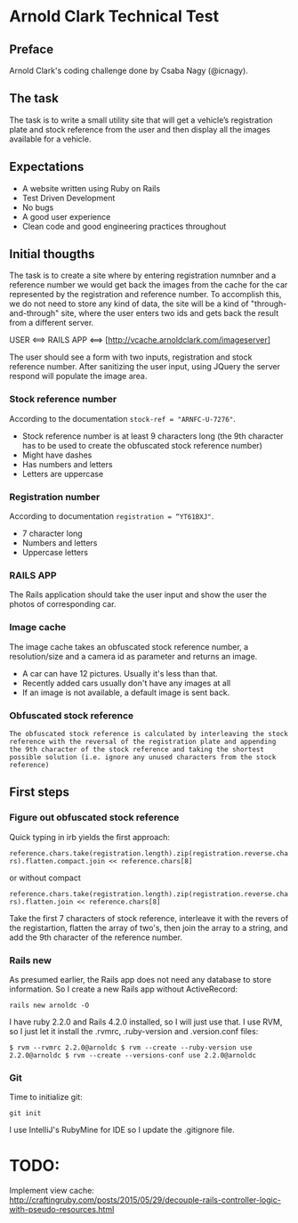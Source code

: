 # Arnold Clark Technical Test #

## Preface ##

Arnold Clark's coding challenge done by Csaba Nagy (@icnagy).

## The task ##

The task is to write a small utility site that will get a vehicle’s registration plate and stock reference from the user
and then display all the images available for a vehicle.

## Expectations ##

* A website written using Ruby on Rails
* Test Driven Development
* No bugs
* A good user experience
* Clean code and good engineering practices throughout

## Initial thougths ##

The task is to create a site where by entering registration numnber and a reference number we would get back the images
from the cache for the car represented by the registration and reference number.
To accomplish this, we do not need to store any kind of data, the site will be a kind of "through-and-through" site,
where the user enters two ids and gets back the result from a different server.

USER <==> RAILS APP <==> [http://vcache.arnoldclark.com/imageserver]

The user should see a form with two inputs, registration and stock reference number. After sanitizing the user input,
using JQuery the server respond will populate the image area.

### Stock reference number ###

According to the documentation `stock-ref = "ARNFC-U-7276"`.

* Stock reference number is at least 9 characters long (the 9th character has to be used to create the obfuscated stock
reference number)
* Might have dashes
* Has numbers and letters
* Letters are uppercase

### Registration number ###

According to documentation `registration = “YT61BXJ"`.

* 7 character long
* Numbers and letters
* Uppercase letters

### RAILS APP ###

The Rails application should take the user input and show the user the photos of corresponding car.

### Image cache ###

The image cache takes an obfuscated stock reference number, a resolution/size and a camera id as parameter and returns
an image.
* A car can have 12 pictures. Usually it's less than that.
* Recently added cars usually don't have any images at all
* If an image is not available, a default image is sent back.

### Obfuscated stock reference ###

`The obfuscated stock reference is calculated by interleaving the stock reference with the reversal of the registration
plate and appending the 9th character of the stock reference and taking the shortest possible solution (i.e. ignore any
unused characters from the stock reference)`

## First steps ##

### Figure out obfuscated stock reference ###

Quick typing in irb yields the first approach:

`reference.chars.take(registration.length).zip(registration.reverse.chars).flatten.compact.join << reference.chars[8]`

or without compact

`reference.chars.take(registration.length).zip(registration.reverse.chars).flatten.join << reference.chars[8]`

Take the first 7 characters of stock reference, interleave it with the revers of the registartion, flatten the array of
two's, then join the array to a string, and add the 9th character of the reference number.

### Rails new ###

As presumed earlier, the Rails app does not need any database to store information. So I create a new Rails app without
ActiveRecord:

`rails new arnoldc -O`

I have ruby 2.2.0 and Rails 4.2.0 installed, so I will just use that. I use RVM, so I just let it install the .rvmrc,
.ruby-version and .version.conf files:

`
	$ rvm --rvmrc 2.2.0@arnoldc
	$ rvm --create --ruby-version use 2.2.0@arnoldc
	$ rvm --create --versions-conf use 2.2.0@arnoldc
`

### Git ###

Time to initialize git:

`git init`

I use IntelliJ's RubyMine for IDE so I update the .gitignore file.

# TODO: #

Implement view cache: http://craftingruby.com/posts/2015/05/29/decouple-rails-controller-logic-with-pseudo-resources.html
